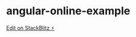 # angular-online-example

[Edit on StackBlitz ⚡️](https://stackblitz.com/edit/angular-online-example)